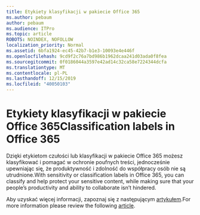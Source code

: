 ```yaml
---
title: Etykiety klasyfikacji w pakiecie Office 365
ms.author: pebaum
author: pebaum
ms.audience: ITPro
ms.topic: article
ROBOTS: NOINDEX, NOFOLLOW
localization_priority: Normal
ms.assetid: 6bfa1924-ec45-42b7-b1e3-10093e4e446f
ms.openlocfilehash: 9cd9f2c76a7bd986b1962dcaa241d03ada0f8fea
ms.sourcegitcommit: 0f0186044a3597e42ad14c32ca58e7224344dcfa
ms.translationtype: MT
ms.contentlocale: pl-PL
ms.lasthandoff: 12/15/2019
ms.locfileid: "40050103"
---
```

# <a name="classification-labels-in-office-365"></a><span data-ttu-id="b97ca-102">Etykiety klasyfikacji w pakiecie Office 365</span><span class="sxs-lookup"><span data-stu-id="b97ca-102">Classification labels in Office 365</span></span>

<span data-ttu-id="b97ca-103">Dzięki etykietom czułości lub klasyfikacji w pakiecie Office 365 możesz klasyfikować i pomagać w ochronie poufnych treści, jednocześnie upewniając się, że produktywność i zdolność do współpracy osób nie są utrudnione.</span><span class="sxs-lookup"><span data-stu-id="b97ca-103">With sensitivity or classification labels in Office 365, you can classify and help protect your sensitive content, while making sure that your people’s productivity and ability to collaborate isn’t hindered.</span></span>

<span data-ttu-id="b97ca-104">Aby uzyskać więcej informacji, zapoznaj się z następującym [artykułem](https://docs.microsoft.com/office365/securitycompliance/sensitivity-labels).</span><span class="sxs-lookup"><span data-stu-id="b97ca-104">For more information please review the following [article](https://docs.microsoft.com/office365/securitycompliance/sensitivity-labels).</span></span>
